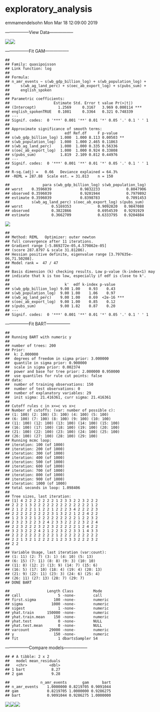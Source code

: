 exploratory\_analysis
================
emmamendelsohn
Mon Mar 18 12:09:00 2019

—————–View
Data—————–

![](01-country-analysis_files/figure-gfm/r%20plots-1.png)<!-- -->![](01-country-analysis_files/figure-gfm/r%20plots-2.png)<!-- -->

—————–Fit GAM—————–

    ## 
    ## Family: quasipoisson 
    ## Link function: log 
    ## 
    ## Formula:
    ## n_amr_events ~ s(wb_gdp_billion_log) + s(wb_population_log) + 
    ##     s(wb_ag_land_perc) + s(oec_ab_export_log) + s(pubs_sum) + 
    ##     english_spoken
    ## 
    ## Parametric coefficients:
    ##                    Estimate Std. Error t value Pr(>|t|)    
    ## (Intercept)          1.2569     0.3167   3.969 0.000114 ***
    ## english_spokenTRUE   0.1081     0.3364   0.321 0.748339    
    ## ---
    ## Signif. codes:  0 '***' 0.001 '**' 0.01 '*' 0.05 '.' 0.1 ' ' 1
    ## 
    ## Approximate significance of smooth terms:
    ##                         edf Ref.df     F p-value   
    ## s(wb_gdp_billion_log) 1.000  1.000 8.113 0.00503 **
    ## s(wb_population_log)  1.000  1.000 2.465 0.11863   
    ## s(wb_ag_land_perc)    1.000  1.000 0.335 0.56336   
    ## s(oec_ab_export_log)  1.000  1.000 0.924 0.33808   
    ## s(pubs_sum)           1.819  2.109 0.812 0.44976   
    ## ---
    ## Signif. codes:  0 '***' 0.001 '**' 0.01 '*' 0.05 '.' 0.1 ' ' 1
    ## 
    ## R-sq.(adj) =   0.66   Deviance explained = 64.3%
    ## -REML = 287.88  Scale est. = 31.813    n = 150

    ##               para s(wb_gdp_billion_log) s(wb_population_log)
    ## worst    0.3596039             0.9832233            0.8047906
    ## observed 0.3596039             0.9201944            0.7979892
    ## estimate 0.3596039             0.8398783            0.7091453
    ##          s(wb_ag_land_perc) s(oec_ab_export_log) s(pubs_sum)
    ## worst             0.5169353            0.9092820   0.9847088
    ## observed          0.3822866            0.6954539   0.9291929
    ## estimate          0.3662709            0.6333795   0.9204884

![](01-country-analysis_files/figure-gfm/r%20mod-gam-1.png)<!-- -->

    ## 
    ## Method: REML   Optimizer: outer newton
    ## full convergence after 11 iterations.
    ## Gradient range [-5.869272e-05,4.579862e-05]
    ## (score 287.8797 & scale 31.81286).
    ## Hessian positive definite, eigenvalue range [3.797635e-06,71.50208].
    ## Model rank =  47 / 47 
    ## 
    ## Basis dimension (k) checking results. Low p-value (k-index<1) may
    ## indicate that k is too low, especially if edf is close to k'.
    ## 
    ##                         k'  edf k-index p-value    
    ## s(wb_gdp_billion_log) 9.00 1.00    0.93    0.43    
    ## s(wb_population_log)  9.00 1.00    1.06    0.97    
    ## s(wb_ag_land_perc)    9.00 1.00    0.69  <2e-16 ***
    ## s(oec_ab_export_log)  9.00 1.00    0.85    0.12    
    ## s(pubs_sum)           9.00 1.82    0.87    0.20    
    ## ---
    ## Signif. codes:  0 '***' 0.001 '**' 0.01 '*' 0.05 '.' 0.1 ' ' 1

—————–Fit BART—————–

    ## 
    ## Running BART with numeric y
    ## 
    ## number of trees: 200
    ## Prior:
    ##  k: 2.000000
    ##  degrees of freedom in sigma prior: 3.000000
    ##  quantile in sigma prior: 0.900000
    ##  scale in sigma prior: 0.002374
    ##  power and base for tree prior: 2.000000 0.950000
    ##  use quantiles for rule cut points: false
    ## data:
    ##  number of training observations: 150
    ##  number of test observations: 0
    ##  number of explanatory variables: 29
    ##  init sigma: 21.416361, curr sigma: 21.416361
    ## 
    ## Cutoff rules c in x<=c vs x>c
    ## Number of cutoffs: (var: number of possible c):
    ## (1: 100) (2: 100) (3: 100) (4: 100) (5: 100) 
    ## (6: 100) (7: 100) (8: 100) (9: 100) (10: 100) 
    ## (11: 100) (12: 100) (13: 100) (14: 100) (15: 100) 
    ## (16: 100) (17: 100) (18: 100) (19: 100) (20: 100) 
    ## (21: 100) (22: 100) (23: 100) (24: 100) (25: 100) 
    ## (26: 100) (27: 100) (28: 100) (29: 100) 
    ## Running mcmc loop:
    ## iteration: 100 (of 1000)
    ## iteration: 200 (of 1000)
    ## iteration: 300 (of 1000)
    ## iteration: 400 (of 1000)
    ## iteration: 500 (of 1000)
    ## iteration: 600 (of 1000)
    ## iteration: 700 (of 1000)
    ## iteration: 800 (of 1000)
    ## iteration: 900 (of 1000)
    ## iteration: 1000 (of 1000)
    ## total seconds in loop: 1.098406
    ## 
    ## Tree sizes, last iteration:
    ## [1] 4 2 2 2 2 2 2 2 1 2 3 3 2 2 3 2 2 2 
    ## 2 2 2 1 3 2 2 2 2 2 2 2 2 2 2 2 2 2 1 2 
    ## 2 1 2 2 2 1 1 2 2 1 2 2 2 3 4 2 2 2 2 3 
    ## 2 2 2 2 2 2 2 2 2 3 1 3 2 2 1 2 2 4 2 2 
    ## 1 2 3 2 2 1 2 2 2 2 2 2 2 2 2 1 2 2 3 2 
    ## 2 3 2 3 2 2 3 2 4 2 3 3 2 2 2 2 3 2 2 4 
    ## 2 2 3 2 2 2 3 2 2 3 2 2 2 2 2 1 2 4 2 2 
    ## 3 2 3 2 2 2 4 2 1 2 2 3 2 2 3 3 1 4 3 3 
    ## 2 2 2 2 2 2 2 2 2 2 1 2 2 2 2 2 2 2 2 2 
    ## 2 2 1 3 2 1 2 2 2 2 1 2 3 3 3 2 2 2 3 2 
    ## 2 2 
    ## 
    ## Variable Usage, last iteration (var:count):
    ## (1: 11) (2: 7) (3: 1) (4: 10) (5: 13) 
    ## (6: 15) (7: 11) (8: 8) (9: 3) (10: 10) 
    ## (11: 8) (12: 2) (13: 9) (14: 7) (15: 6) 
    ## (16: 5) (17: 10) (18: 4) (19: 4) (20: 13) 
    ## (21: 9) (22: 11) (23: 3) (24: 6) (25: 4) 
    ## (26: 11) (27: 13) (28: 7) (29: 7) 
    ## DONE BART

    ##                 Length Class         Mode   
    ## call                 5 -none-        call   
    ## first.sigma        100 -none-        numeric
    ## sigma             1000 -none-        numeric
    ## sigest               1 -none-        numeric
    ## yhat.train      150000 -none-        numeric
    ## yhat.train.mean    150 -none-        numeric
    ## yhat.test            0 -none-        NULL   
    ## yhat.test.mean       0 -none-        NULL   
    ## varcount         29000 -none-        numeric
    ## y                  150 -none-        numeric
    ## fit                  1 dbartsSampler S4

—————–Compare models—————–

    ## # A tibble: 2 x 2
    ##   model mean_residuals
    ##   <chr>          <dbl>
    ## 1 bart            8.27
    ## 2 gam             9.28

    ##              n_amr_events       gam      bart
    ## n_amr_events    1.0000000 0.8219705 0.9091044
    ## gam             0.8219705 1.0000000 0.9286275
    ## bart            0.9091044 0.9286275 1.0000000

![](01-country-analysis_files/figure-gfm/r%20mod-comp-1.png)<!-- -->![](01-country-analysis_files/figure-gfm/r%20mod-comp-2.png)<!-- -->![](01-country-analysis_files/figure-gfm/r%20mod-comp-3.png)<!-- -->
